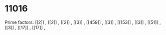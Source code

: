 # 11016

Prime factors: [[2]] , [[2]] , [[2]] , [[3]] , [[459]] , [[3]] , [[153]] , [[3]] , [[51]] , [[3]] , [[17]] , [[17]] , 